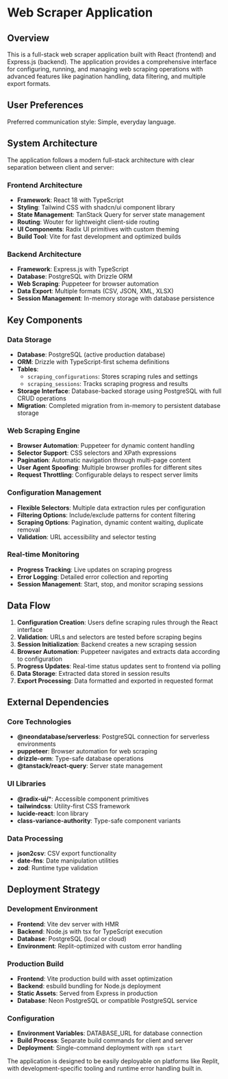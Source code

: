 # Web Scraper Application

## Overview

This is a full-stack web scraper application built with React (frontend) and Express.js (backend). The application provides a comprehensive interface for configuring, running, and managing web scraping operations with advanced features like pagination handling, data filtering, and multiple export formats.

## User Preferences

Preferred communication style: Simple, everyday language.

## System Architecture

The application follows a modern full-stack architecture with clear separation between client and server:

### Frontend Architecture
- **Framework**: React 18 with TypeScript
- **Styling**: Tailwind CSS with shadcn/ui component library
- **State Management**: TanStack Query for server state management
- **Routing**: Wouter for lightweight client-side routing
- **UI Components**: Radix UI primitives with custom theming
- **Build Tool**: Vite for fast development and optimized builds

### Backend Architecture
- **Framework**: Express.js with TypeScript
- **Database**: PostgreSQL with Drizzle ORM
- **Web Scraping**: Puppeteer for browser automation
- **Data Export**: Multiple formats (CSV, JSON, XML, XLSX)
- **Session Management**: In-memory storage with database persistence

## Key Components

### Data Storage
- **Database**: PostgreSQL (active production database)
- **ORM**: Drizzle with TypeScript-first schema definitions
- **Tables**: 
  - `scraping_configurations`: Stores scraping rules and settings
  - `scraping_sessions`: Tracks scraping progress and results
- **Storage Interface**: Database-backed storage using PostgreSQL with full CRUD operations
- **Migration**: Completed migration from in-memory to persistent database storage

### Web Scraping Engine
- **Browser Automation**: Puppeteer for dynamic content handling
- **Selector Support**: CSS selectors and XPath expressions
- **Pagination**: Automatic navigation through multi-page content
- **User Agent Spoofing**: Multiple browser profiles for different sites
- **Request Throttling**: Configurable delays to respect server limits

### Configuration Management
- **Flexible Selectors**: Multiple data extraction rules per configuration
- **Filtering Options**: Include/exclude patterns for content filtering
- **Scraping Options**: Pagination, dynamic content waiting, duplicate removal
- **Validation**: URL accessibility and selector testing

### Real-time Monitoring
- **Progress Tracking**: Live updates on scraping progress
- **Error Logging**: Detailed error collection and reporting
- **Session Management**: Start, stop, and monitor scraping sessions

## Data Flow

1. **Configuration Creation**: Users define scraping rules through the React interface
2. **Validation**: URLs and selectors are tested before scraping begins
3. **Session Initialization**: Backend creates a new scraping session
4. **Browser Automation**: Puppeteer navigates and extracts data according to configuration
5. **Progress Updates**: Real-time status updates sent to frontend via polling
6. **Data Storage**: Extracted data stored in session results
7. **Export Processing**: Data formatted and exported in requested format

## External Dependencies

### Core Technologies
- **@neondatabase/serverless**: PostgreSQL connection for serverless environments
- **puppeteer**: Browser automation for web scraping
- **drizzle-orm**: Type-safe database operations
- **@tanstack/react-query**: Server state management

### UI Libraries
- **@radix-ui/***: Accessible component primitives
- **tailwindcss**: Utility-first CSS framework
- **lucide-react**: Icon library
- **class-variance-authority**: Type-safe component variants

### Data Processing
- **json2csv**: CSV export functionality
- **date-fns**: Date manipulation utilities
- **zod**: Runtime type validation

## Deployment Strategy

### Development Environment
- **Frontend**: Vite dev server with HMR
- **Backend**: Node.js with tsx for TypeScript execution
- **Database**: PostgreSQL (local or cloud)
- **Environment**: Replit-optimized with custom error handling

### Production Build
- **Frontend**: Vite production build with asset optimization
- **Backend**: esbuild bundling for Node.js deployment
- **Static Assets**: Served from Express in production
- **Database**: Neon PostgreSQL or compatible PostgreSQL service

### Configuration
- **Environment Variables**: DATABASE_URL for database connection
- **Build Process**: Separate build commands for client and server
- **Deployment**: Single-command deployment with `npm start`

The application is designed to be easily deployable on platforms like Replit, with development-specific tooling and runtime error handling built in.